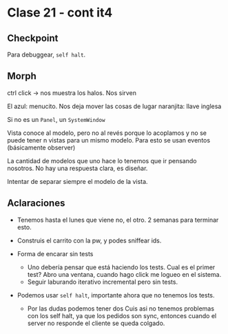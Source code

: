 # Clase 21 - cont it4

## Checkpoint

Para debuggear, `self halt`.

## Morph

ctrl click -> nos muestra los halos. Nos sirven

El azul: menucito. Nos deja mover las cosas de lugar
naranjita: llave inglesa

Si no es un `Panel`, un `SystemWindow`

Vista conoce al modelo, pero no al revés porque lo acoplamos y no se puede tener
n vistas para un mismo modelo. Para esto se usan eventos (básicamente observer)

La cantidad de modelos que uno hace lo tenemos que ir pensando nosotros. No hay
una respuesta clara, es diseñar.

Intentar de separar siempre el modelo de la vista.

## Aclaraciones

- Tenemos hasta el lunes que viene no, el otro. 2 semanas para terminar esto.

- Construis el carrito con la pw, y podes sniffear ids.
- Forma de encarar sin tests
  - Uno debería pensar que está haciendo los tests. Cual es el primer test? Abro
    una ventana, cuando hago click me logueo en el sistema.
  - Seguir laburando iterativo incremental pero sin tests.
- Podemos usar `self halt`, importante ahora que no tenemos los tests.
  - Por las dudas podemos tener dos Cuis asi no tenemos problemas con los self
    halt, ya que los pedidos son sync, entonces cuando el server no responde el
    cliente se queda colgado.